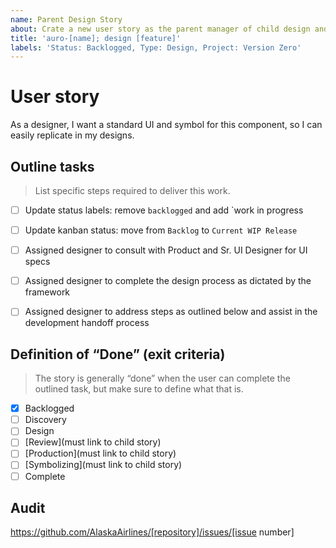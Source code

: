 ```yaml
---
name: Parent Design Story
about: Crate a new user story as the parent manager of child design and dev stories
title: 'auro-[name]; design [feature]'
labels: 'Status: Backlogged, Type: Design, Project: Version Zero'
---
```


# User story

As a designer, I want a standard UI and symbol for this component, so I can easily replicate in my designs.

## Outline tasks

> List specific steps required to deliver this work.

- [ ] Update status labels: remove `backlogged` and add `work in progress
- [ ] Update kanban status: move from `Backlog` to `Current WIP Release`

- [ ] Assigned designer to consult with Product and Sr. UI Designer for UI specs
- [ ] Assigned designer to complete the design process as dictated by the framework
- [ ] Assigned designer to address steps as outlined below and assist in the development handoff process

## Definition of “Done” (exit criteria)

> The story is generally “done” when the user can complete the outlined task, but make sure to define what that is.

- [x] Backlogged
- [ ] Discovery
- [ ] Design
- [ ] [Review](must link to child story)
- [ ] [Production](must link to child story)
- [ ] [Symbolizing](must link to child story)
- [ ] Complete

## Audit

https://github.com/AlaskaAirlines/[repository]/issues/[issue number]
